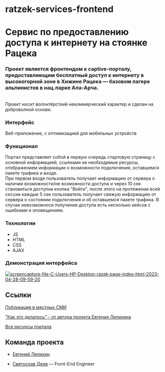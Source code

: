 # ratzek-services-frontend

# Сервис по предоставлению доступа к интернету на стоянке Рацека
### Проект является фронтендом к captive-порталу, предоставляющим бесплатный доступ к интернету в высокогорной зоне в Хижине Рацека — базовом лагере альпинистов в нац.парке Ала-Арча.
</br> Проект носит волонтёрсткий некоммерческий характер и сделан на доброволной основе.

### Интерфейс
Веб-приложение, c оптимизацией для мобильных устройств

### Функционал
Портал представляет собой в первую очередь стартовую страницу с основной информацией, ссылками на необходимые ресурсы, отображением информации о возможности подключения, оставшемся пакете трафика и входе. </br>
При первом входе пользователь получает информацию от сервера о наличии возможности/не возможности доступа и через 10 сек становиться доступна кнопка "Войти", после этого на протяжении всей сессии каждые 5 сек пользователь получает свежую информацию от сервера о состоянии подключения и об оставшемся пакете трафика. В случае невозможноси получения доступа есть несколько кейсов с ошибками и оповещением. 

### Технологии
- JS
- HTML
- CSS
- AJAX

### Демонстрация интерфейса
<a href="https://ibb.co/zFjqPhT"><img src="https://i.ibb.co/LrbV9zX/screencapture-file-C-Users-HP-Desktop-razek-page-index-html-2023-04-28-09-59-20.png" alt="screencapture-file-C-Users-HP-Desktop-razek-page-index-html-2023-04-28-09-59-20" border="0"></a>

## Ссылки  

[Публикация в местных СМИ](https://economist.kg/novosti/2023/04/14/alpinist-iz-rossii-za-svoj-schet-provel-internet-v-alplager-v-kyrgyzstane-potratil-100-tysyach-somov/)

["Как это делалось" - от автора проекта Евгения Лепихина](https://disk.yandex.ru/i/tH-vM4GqW4HDlA)

[Все ресурсы портала](https://github.com/orgs/ala-archa/repositories)


## Команда проекта

- [Евгений Лепихин](https://github.com/johnlepikhin)

- [Святослав Деев](https://github.com/xkochevnikx) — Front-End Engineer
